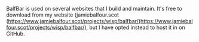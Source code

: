 BalfBar is used on several websites that I build and maintain. It's free to download from my website (jamiebalfour.scot (https://www.jamiebalfour.scot/projects/wisp/balfbar/)https://www.jamiebalfour.scot/projects/wisp/balfbar/), but I have opted instead to host it in on GitHub.

